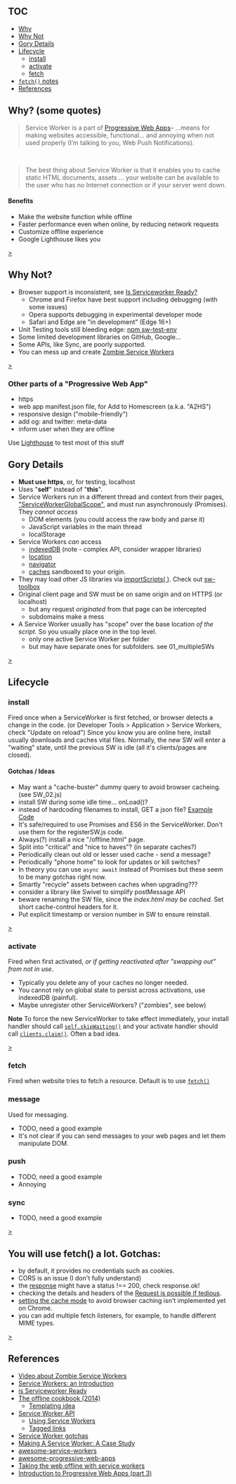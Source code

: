 
## TOC
  - [Why](#why--some-quotes)
  - [Why Not](#why-not)
  - [Gory Details](#gory-details)
  - [Lifecycle](#lifecycle)
    - [install](#install)
    - [activate](#activate)
    - [fetch](#fetch)
  - [`fetch()` notes](#you-will-use-fetch-a-lot--gotchas)
  - [References](#references)


## Why?  (some quotes)

 > Service Worker is a part of [Progressive Web Apps](https://developers.google.com/web/progressive-web-apps/)– ...means for
 > making websites accessible, functional… and annoying when not
 > used properly (I’m talking to you, Web Push Notifications).

<br>

 > The best thing about Service Worker is that it enables you to
 > cache static HTML documents, assets ... your website can be
 > available to the user who has no Internet connection or if
 > your server went down.

#### Benefits
 - Make the website function while offline
 - Faster performance even when online, by reducing network requests
 - Customize offline experience
 - Google Lighthouse likes you

 [>](#why-not)

## Why Not?
 - Browser support is inconsistent, see [Is Serviceworker Ready?](https://jakearchibald.github.io/isserviceworkerready/)
   - Chrome and Firefox have best support including debugging (with some issues)
   - Opera supports debugging in experimental developer mode
   - Safari and Edge are "in development" (Edge 16+)
 - Unit Testing tools still bleeding edge: [npm sw-test-env](https://www.npmjs.com/package/sw-test-env)
 - Some limited development libraries on GitHub, Google...
 - Some APIs, like Sync, are poorly supported.
 - You can mess up and create [Zombie Service Workers](https://www.youtube.com/watch?v=CPP9ew4Co0M)

[>](#gory-details)

### Other parts of a "Progressive Web App"
 - https
 - web app manifest.json file, for Add to Homescreen (a.k.a. "A2HS")
 - responsive design ("mobile-friendly")
 - add og: and twitter: meta-data
 - inform user when they are offline

Use [Lighthouse](https://developers.google.com/web/tools/lighthouse/) to test most of this stuff

## Gory Details
 - **Must use https**, or, for testing, localhost
 - Uses "**self**" instead of "**this**".
 - Service Workers run in a different thread and context from their pages, ["ServiceWorkerGlobalScope"](https://developer.mozilla.org/en-US/docs/Web/API/ServiceWorkerGlobalScope), and must run asynchronously (Promises).  They _cannot access_
    - DOM elements (you could access the raw body and parse it)
    - JavaScript variables in the main thread
    - localStorage   
 - Service Workers _can_ access
    - [indexedDB](https://developer.mozilla.org/en-US/docs/Web/API/WindowOrWorkerGlobalScope/indexedDB) (note - complex API, consider wrapper libraries)
    - [location](https://developer.mozilla.org/en-US/docs/Web/API/WorkerGlobalScope/location)
    - [navigator](https://developer.mozilla.org/en-US/docs/Web/API/WorkerNavigator)
    - [caches](https://developer.mozilla.org/en-US/docs/Web/API/CacheStorage) sandboxed to your origin.
 - They may load other JS libraries via [importScripts( )](https://developer.mozilla.org/en-US/docs/Web/API/WorkerGlobalScope/importScripts).  Check out [sw-toolbox](https://github.com/GoogleChromeLabs/sw-toolbox)
 - Original client page and SW must be on same origin and on HTTPS (or localhost)
    - but any request _originated_ from that page can be intercepted
    - subdomains make a mess
 - A Service Worker usually has "scope" over the base location _of the script_.  So you usually place one in the top level.
    - only one active Service Worker per folder
    - but may have separate ones for subfolders.  see 01_multipleSWs

[>](#lifecycle)

## Lifecycle

### install
Fired once when a ServiceWorker is first fetched, or browser detects a change in the code.
(or Developer Tools > Application > Service Workers, check "Update on reload")
Since you know you are online here, install usually downloads and caches vital files.
Normally, the new SW will enter a "waiting" state, until the previous SW is idle (all it's clients/pages are closed).

#### Gotchas / Ideas
 - May want a "cache-buster" dummy query to avoid browser cacheing.  (see SW_02.js)
 - install SW during some idle time... onLoad()?
 - instead of hardcoding filenames to install, GET a json file?  [Example Code](https://serviceworke.rs/json-cache.html)
 - It's safe/required to use Promises and ES6 in the ServiceWorker.  Don't use them for the registerSW.js code.
 - Always(?) install a nice "/offline.html" page.
 - Split into "critical" and "nice to haves"?  (in separate caches?)
 - Periodically clean out old or lesser used cache - send a message?
 - Periodically "phone home" to look for updates or kill switches?
 - In theory you can use `async await` instead of Promises but these seem to be many gotchas right now.
 - Smartly "recycle" assets between caches when upgrading???
 - consider a library like Swivel to simplify postMessage API
 - beware renaming the SW file, since the _index.html may be cached._  Set short cache-control headers for it.
 - Put explicit timestamp or version number in SW to ensure reinstall.

[>](#activate)

### activate
Fired when first activated, _or if getting reactivated after "swapping out" from not in use_.
 - Typically you delete any of your caches no longer needed.  
 - You cannot rely on global state to persist across activations, use indexedDB (painful).
 - Maybe unregister other ServiceWorkers?  ("zombies", see below)

**Note** To force the new ServiceWorker to take effect immediately, your install handler should call [`self.skipWaiting()`](https://developer.mozilla.org/en-US/docs/Web/API/ServiceWorkerGlobalScope/skipWaiting) and your activate handler should call [`clients.claim()`](https://developer.mozilla.org/en-US/docs/Web/API/Clients/claim).  Often a bad idea.

[>](#fetch)

### fetch
Fired when website tries to fetch a resource.  Default is to use [`fetch()`](#you-will-use-fetch-a-lot--gotchas)

### message
Used for messaging.
 - TODO, need a good example
 - It's not clear if you can send messages to your web pages and let them manipulate DOM.

### push
 - TODO, need a good example
 - Annoying

### sync
 - TODO, need a good example

[>](#you-will-use-fetch-a-lot--gotchas)

## You will use fetch() a lot.  Gotchas:
 - by default, it provides no credentials such as cookies.
 - CORS is an issue (I don't fully understand)
 - the [response](https://developer.mozilla.org/en-US/docs/Web/API/Response) might have a status !== 200, check response.ok!
 - checking the details and headers of the [Request is possible if tedious](https://developer.mozilla.org/en-US/docs/Web/API/Request).
 - [setting the cache mode](https://developer.mozilla.org/en-US/docs/Web/API/WindowOrWorkerGlobalScope/fetch) to avoid browser caching isn't implemented yet on Chrome.
 - you can add multiple fetch listeners, for example, to handle different MIME types.

[>](#references)

## References

 - [Video about Zombie Service Workers](https://www.youtube.com/watch?v=CPP9ew4Co0M)
 - [Service Workers: an Introduction](https://developers.google.com/web/fundamentals/primers/service-workers/)
 - [is Serviceworker Ready](https://jakearchibald.github.io/isserviceworkerready/resources.html)
 - [The offline cookbook (2014)](https://jakearchibald.com/2014/offline-cookbook/)
     - [Templating idea](https://jakearchibald.com/2014/offline-cookbook/#serviceworker-side-templating)
 - [Service Worker API](https://developer.mozilla.org/en-US/docs/Web/API/Service_Worker_API)
     - [Using Service Workers](https://developer.mozilla.org/en-US/docs/Web/API/Service_Worker_API/Using_Service_Workers)
     - [Tagged links](https://developer.mozilla.org/en-US/docs/tag/ServiceWorker)
 - [Service Worker gotchas](https://www.kollegorna.se/en/2017/06/service-worker-gotchas/)
 - [Making A Service Worker: A Case Study](https://www.smashingmagazine.com/2016/02/making-a-service-worker/)
 - [awesome-service-workers](https://github.com/TalAter/awesome-service-workers)
 - [awesome-progressive-web-apps](https://github.com/TalAter/awesome-progressive-web-apps)
 - [Taking the web offline with service workers](https://mobiforge.com/design-development/taking-web-offline-service-workers)
 - [Introduction to Progressive Web Apps (part 3)](https://auth0.com/blog/introduction-to-progressive-web-apps-push-notifications-part-3/)
